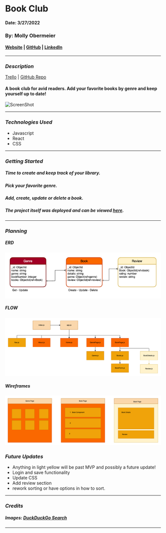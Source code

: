 # Book Club

#### Date: 3/27/2022

### By: Molly Obermeier

#### [Website](https://obermeiermol.myportfolio.com/) | [GitHub](https://github.com/Tamollyo) | [LinkedIn](https://www.linkedin.com/in/marie-obermeier-6b6b03158/)

---

### **_Description_**

[Trello](https://trello.com/b/yADplCP5/book-club) | [GitHub Repo](https://github.com/Tamollyo/BookClub)

#### A book club for avid readers. Add your favorite books by genre and keep yourself up to date!

![ScreenShot](https://i.imgur.com/9nd1rAD.png)

---

### **_Technologies Used_**

- Javascript
- React
- CSS

---

### **_Getting Started_**

##### Time to create and keep track of your library.

##### Pick your favorite genre.

##### Add, create, update or delete a book.

##### The project itself was deployed and can be viewed [here](URL).

---

### **_Planning_**

##### ERD

![ERD](assets/img/ERDPractice3.png)

##### FLOW

![Flow](assets/img/ERDPractice.png)

##### Wireframes

![Wireframe](assets/img/ERDPractice2.png)

### **_Future Updates_**

- Anything in light yellow will be past MVP and possibly a future update!
- Login and save functionality
- Update CSS
- Add review section
- rework sorting or have options in how to sort.

---

### **_Credits_**

##### Images: [DuckDuckGo Search](http://www.duckduckgo.com)

---
